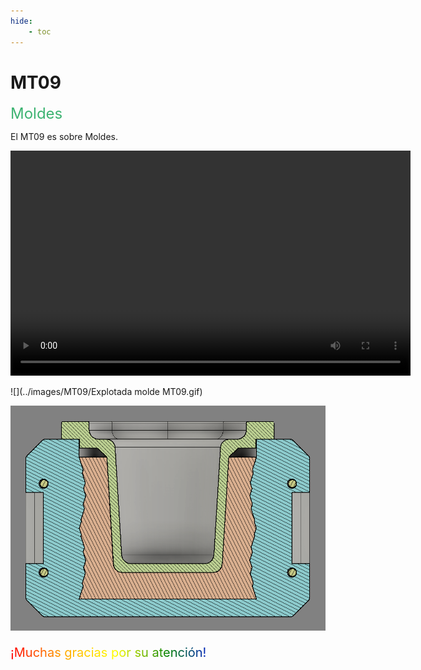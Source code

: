```yaml
---
hide:
    - toc
---
```


# MT09

<span style="font-size: 24px ; color: mediumseagreen">Moldes</span>

El MT09 es sobre Moldes.

<video width="640" height="360" controls>
    <source src="franco_pacilio/docs/images/MT09/Paso a paso molde MT09.mp4" type="video/mp4">
</video>

![](../images/MT09/Explotada molde MT09.gif)

![](../images/MT09/corte.PNG)

<p style="font-size: 20px"; class="rainbow">¡Muchas gracias por su atención!</p>

<meta charset="UTF-8">
    <meta name="viewport" content="width=device-width, initial-scale=1.0">
    <title>Texto Arcoíris</title>
    <style>
        .rainbow {
            background: linear-gradient(to right, red, orange, yellow, green, blue, indigo, violet);
            color: transparent;
            background-clip: text;
        }
    </style>
<meta charset="UTF-8">
    <meta name="viewport" content="width=device-width, initial-scale=1.0">

<html lang="en">